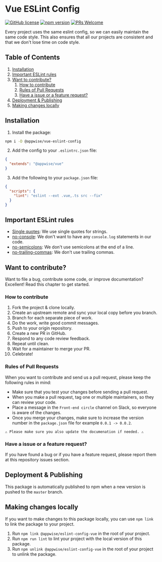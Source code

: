 # Vue ESLint Config

[![GitHub license](https://img.shields.io/badge/license-MIT-blue.svg)]() [![npm version](https://img.shields.io/npm/v/@appwise/eslint-config-vue.svg?style=flat)](https://www.npmjs.com/package/@appwise/eslint-config-vue) [![PRs Welcome](https://img.shields.io/badge/PRs-welcome-brightgreen.svg)](https://reactjs.org/docs/how-to-contribute.html#your-first-pull-request)


Every project uses the same eslint config, so we can easily maintain the same code style.
This also ensures that all our projects are consistent and that we don't lose time on code style.

## Table of Contents

1. [Installation](#installation)
2. [Important ESLint rules](#important-eslint-rules)
3. [Want to contribute?](#want-to-contribute)
    1. [How to contribute](#how-to-contribute)
    2. [Rules of Pull Requests](#rules-of-pull-requests)
    3. [Have a issue or a feature request?](#have-a-issue-or-a-feature-request)
4. [Deployment & Publishing](#deployment--publishing)
5. [Making changes locally](#making-changes-locally)

## Installation

1. Install the package:
```bash
npm i -D @appwise/vue-eslint-config
```

2. Add the config to your `.eslintrc.json` file:
```json
{
  "extends": "@appwise/vue"
}
```

3. Add the following to your `package.json` file:
```json
{
  "scripts": {
    "lint": "eslint --ext .vue,.ts src --fix"
  }
}
```

## Important ESLint rules

- [Single quotes](https://eslint.org/docs/rules/quotes): We use single quotes for strings.
- [no-console](https://eslint.org/docs/rules/no-console): We don't want to have any `console.log` statements in our code.
- [no-semicolons](https://eslint.org/docs/rules/semi): We don't use semicolons at the end of a line.
- [no-trailing-commas](https://eslint.org/docs/rules/no-comma-dangle): We don't use trailing commas.


## Want to contribute?

Want to file a bug, contribute some code, or improve documentation? Excellent! Read this chapter to get started.

### How to contribute

1. Fork the project & clone locally.
2. Create an upstream remote and sync your local copy before you branch.
3. Branch for each separate piece of work.
4. Do the work, write good commit messages.
5. Push to your origin repository.
6. Create a new PR in GitHub.
7. Respond to any code review feedback.
8. Repeat until clean.
9. Wait for a maintainer to merge your PR.
10. Celebrate!

### Rules of Pull Requests

When you want to contribute and send us a pull request, please keep the following rules in mind:

- Make sure that you test your changes before sending a pull request.
- When you make a pull request, tag one or multiple maintainers, so they can review your code.
- Place a message in the `Front-end circle` channel on Slack, so everyone is aware of the changes.
- Once you merge your changes, make sure to increase the version number in the `package.json` file for example `0.0.1 -> 0.0.2`.

`⚠️ Please make sure you also update the documenation if needed. ⚠️`

### Have a issue or a feature request?

If you have found a bug or if you have a feature request, please report them at this repository issues section.

## Deployment & Publishing

This package is automatically published to npm when a new version is pushed to the `master` branch.

## Making changes locally

If you want to make changes to this package locally, you can use `npm link` to link the package to your project.

1. Run `npm link @appwise/eslint-config-vue` in the root of your project.
2. Run `npm run lint` to lint your project with the local version of this package.
3. Run `npm unlink @appwise/eslint-config-vue` in the root of your project to unlink the package.
